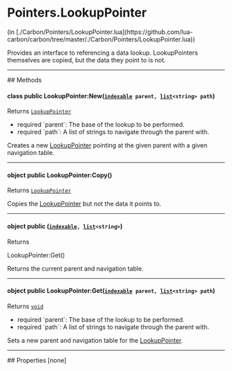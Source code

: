 <h1 class="class-title">Pointers.LookupPointer</h1>
<span class="file-link">(in [./Carbon/Pointers/LookupPointer.lua](https://github.com/lua-carbon/carbon/tree/master/./Carbon/Pointers/LookupPointer.lua))</span><br/>

Provides an interface to referencing a data lookup.
LookupPointers themselves are copied, but the data they point to is not.


<hr />
## Methods
<h4 class="method-name"><span class="doc-scope doc-class">class</span> <span class="doc-visibility doc-public">public</span> LookupPointer:New(<code><a href="Types#indexable">indexable</a> parent, <a href="Types#list">list</a>&lt;string&gt; path</code>)</h4>
<p class="method-returns bold">Returns <code><a href="Classes/Pointers.LookupPointer">LookupPointer</a></code></p>
<ul class="doc-arg-list">
<li><span class="doc-arg-level doc-required">required</span>  `parent`: The base of the lookup to be performed.</li>
<li><span class="doc-arg-level doc-required">required</span>  `path`: A list of strings to navigate through the parent with.</li>
</ul>

Creates a new <a href="Classes/Pointers.LookupPointer">LookupPointer</a> pointing at the given parent with a given navigation table.
<hr/>
<h4 class="method-name"><span class="doc-scope doc-object">object</span> <span class="doc-visibility doc-public">public</span> LookupPointer:Copy()</h4>
<p class="method-returns bold">Returns <code><a href="Classes/Pointers.LookupPointer">LookupPointer</a></code></p>
<ul class="doc-arg-list">

</ul>

Copies the <a href="Classes/Pointers.LookupPointer">LookupPointer</a> but not the data it points to.
<hr/>
<h4 class="method-name"><span class="doc-scope doc-object">object</span> <span class="doc-visibility doc-public">public</span> (<code><a href="Types#indexable">indexable</a>, <a href="Types#list">list</a>&lt;string&gt;</code>)</h4>
<p class="method-returns bold">Returns <code></code></p>
<ul class="doc-arg-list">

</ul>

LookupPointer:Get()

Returns the current parent and navigation table.
<hr/>
<h4 class="method-name"><span class="doc-scope doc-object">object</span> <span class="doc-visibility doc-public">public</span> LookupPointer:Get(<code><a href="Types#indexable">indexable</a> parent, <a href="Types#list">list</a>&lt;string&gt; path</code>)</h4>
<p class="method-returns bold">Returns <code><a href="Types#void">void</a></code></p>
<ul class="doc-arg-list">
<li><span class="doc-arg-level doc-required">required</span>  `parent`: The base of the lookup to be performed.</li>
<li><span class="doc-arg-level doc-required">required</span>  `path`: A list of strings to navigate through the parent with.</li>
</ul>

Sets a new parent and navigation table for the <a href="Classes/Pointers.LookupPointer">LookupPointer</a>.

<hr />
## Properties
[none]